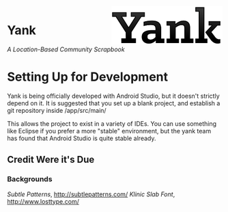 <img align="right" width="260" src="https://raw.githubusercontent.com/yank-team/yank/master/res/drawable-xxhdpi/yank.png">

Yank
========
*A Location-Based Community Scrapbook*

# Setting Up for Development

Yank is being officially developed with Android Studio, but it doesn't strictly depend on it. It is
suggested that you set up a blank project, and establish a git repository inside
<Yank Dir>/app/src/main/

This allows the project to exist in a variety of IDEs. You can use something like Eclipse if you
prefer a more "stable" environment, but the yank team has found that Android Studio is quite stable
already.

## Credit Were it's Due

### Backgrounds

*Subtle Patterns*, http://subtlepatterns.com/
*Klinic Slab Font*, http://www.losttype.com/
